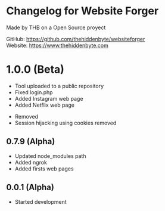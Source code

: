 # Changelog for Website Forger 
Made by THB on a Open Source proyect

GitHub:   https://github.com/thehiddenbyte/websiteforger <br />
Website:  https://www.thehiddenbyte.com

# 1.0.0 (Beta)

+ Tool uploaded to a public repository
+ Fixed login.php
+ Added Instagram web page
+ Added Netflix web page

- Removed 
- Session hijacking using cookies removed

## 0.7.9 (Alpha)

+ Updated node_modules path
+ Added ngrok
+ Added firsts web pages

## 0.0.1 (Alpha)

+ Started development

